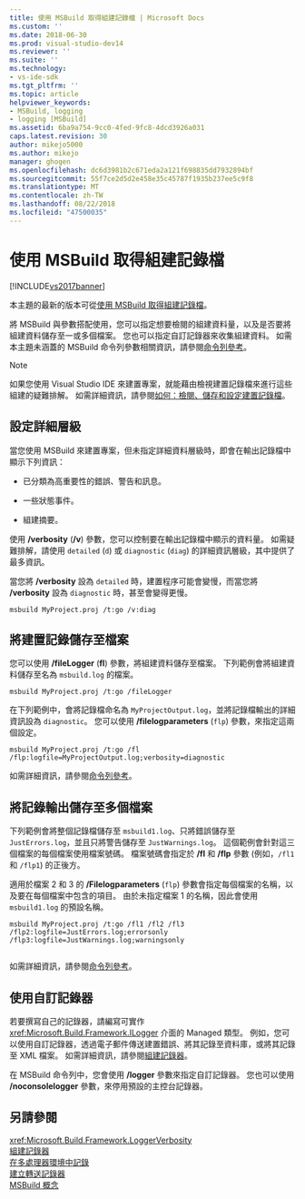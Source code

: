 ```yaml
---
title: 使用 MSBuild 取得組建記錄檔 | Microsoft Docs
ms.custom: ''
ms.date: 2018-06-30
ms.prod: visual-studio-dev14
ms.reviewer: ''
ms.suite: ''
ms.technology:
- vs-ide-sdk
ms.tgt_pltfrm: ''
ms.topic: article
helpviewer_keywords:
- MSBuild, logging
- logging [MSBuild]
ms.assetid: 6ba9a754-9cc0-4fed-9fc8-4dcd3926a031
caps.latest.revision: 30
author: mikejo5000
ms.author: mikejo
manager: ghogen
ms.openlocfilehash: dc6d3981b2c671eda2a121f698835dd7932894bf
ms.sourcegitcommit: 55f7ce2d5d2e458e35c45787f1935b237ee5c9f8
ms.translationtype: MT
ms.contentlocale: zh-TW
ms.lasthandoff: 08/22/2018
ms.locfileid: "47500035"
---
```

# <a name="obtaining-build-logs-with-msbuild"></a>使用 MSBuild 取得組建記錄檔
[!INCLUDE[vs2017banner](../includes/vs2017banner.md)]

本主題的最新的版本可從[使用 MSBuild 取得組建記錄檔](https://docs.microsoft.com/visualstudio/msbuild/obtaining-build-logs-with-msbuild)。  
  
  
將 MSBuild 與參數搭配使用，您可以指定想要檢閱的組建資料量，以及是否要將組建資料儲存至一或多個檔案。 您也可以指定自訂記錄器來收集組建資料。 如需本主題未涵蓋的 MSBuild 命令列參數相關資訊，請參閱[命令列參考](../msbuild/msbuild-command-line-reference.md)。  
  
> [!NOTE]
>  如果您使用 Visual Studio IDE 來建置專案，就能藉由檢視建置記錄檔來進行這些組建的疑難排解。 如需詳細資訊，請參閱[如何：檢閱、儲存和設定建置記錄檔](../ide/how-to-view-save-and-configure-build-log-files.md)。  
  
## <a name="setting-the-level-of-detail"></a>設定詳細層級  
 當您使用 MSBuild 來建置專案，但未指定詳細資料層級時，即會在輸出記錄檔中顯示下列資訊：  
  
-   已分類為高重要性的錯誤、警告和訊息。  
  
-   一些狀態事件。  
  
-   組建摘要。  
  
 使用 **/verbosity** (**/v**) 參數，您可以控制要在輸出記錄檔中顯示的資料量。 如需疑難排解，請使用 `detailed` (`d`) 或 `diagnostic` (`diag`) 的詳細資訊層級，其中提供了最多資訊。  
  
 當您將 **/verbosity** 設為 `detailed` 時，建置程序可能會變慢，而當您將 **/verbosity** 設為 `diagnostic` 時，甚至會變得更慢。  
  
```  
msbuild MyProject.proj /t:go /v:diag  
```  
  
## <a name="saving-the-build-log-to-a-file"></a>將建置記錄儲存至檔案  
 您可以使用 **/fileLogger** (**fl**) 參數，將組建資料儲存至檔案。 下列範例會將組建資料儲存至名為 `msbuild.log` 的檔案。  
  
```  
msbuild MyProject.proj /t:go /fileLogger  
```  
  
 在下列範例中，會將記錄檔命名為 `MyProjectOutput.log`，並將記錄檔輸出的詳細資訊設為 `diagnostic`。 您可以使用 **/filelogparameters** (`flp`) 參數，來指定這兩個設定。  
  
```  
msbuild MyProject.proj /t:go /fl /flp:logfile=MyProjectOutput.log;verbosity=diagnostic  
```  
  
 如需詳細資訊，請參閱[命令列參考](../msbuild/msbuild-command-line-reference.md)。  
  
## <a name="saving-the-log-output-to-multiple-files"></a>將記錄輸出儲存至多個檔案  
 下列範例會將整個記錄檔儲存至 `msbuild1.log`、只將錯誤儲存至 `JustErrors.log`，並且只將警告儲存至 `JustWarnings.log`。 這個範例會針對這三個檔案的每個檔案使用檔案號碼。 檔案號碼會指定於 **/fl** 和 **/flp** 參數 (例如，`/fl1` 和 `/flp1`) 的正後方。  
  
 適用於檔案 2 和 3 的 **/Filelogparameters** (`flp`) 參數會指定每個檔案的名稱，以及要在每個檔案中包含的項目。 由於未指定檔案 1 的名稱，因此會使用 `msbuild1.log` 的預設名稱。  
  
```  
msbuild MyProject.proj /t:go /fl1 /fl2 /fl3 /flp2:logfile=JustErrors.log;errorsonly /flp3:logfile=JustWarnings.log;warningsonly  
  
```  
  
 如需詳細資訊，請參閱[命令列參考](../msbuild/msbuild-command-line-reference.md)。  
  
## <a name="using-a-custom-logger"></a>使用自訂記錄器  
 若要撰寫自己的記錄器，請編寫可實作 <xref:Microsoft.Build.Framework.ILogger> 介面的 Managed 類型。 例如，您可以使用自訂記錄器，透過電子郵件傳送建置錯誤、將其記錄至資料庫，或將其記錄至 XML 檔案。 如需詳細資訊，請參閱[組建記錄器](../msbuild/build-loggers.md)。  
  
 在 MSBuild 命令列中，您會使用 **/logger** 參數來指定自訂記錄器。 您也可以使用 **/noconsolelogger** 參數，來停用預設的主控台記錄器。  
  
## <a name="see-also"></a>另請參閱  
 <xref:Microsoft.Build.Framework.LoggerVerbosity>   
 [組建記錄器](../msbuild/build-loggers.md)   
 [在多處理器環境中記錄](../msbuild/logging-in-a-multi-processor-environment.md)   
 [建立轉送記錄器](../msbuild/creating-forwarding-loggers.md)   
 [MSBuild 概念](../msbuild/msbuild-concepts.md)



